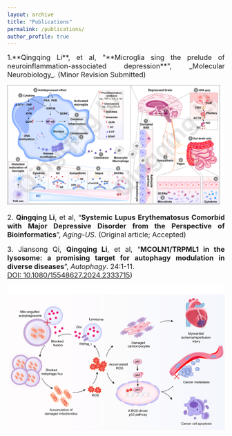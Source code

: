 ```yaml
---
layout: archive
title: "Publications"
permalink: /publications/
author_profile: true
---
```

<div style="text-align: justify;">  
<span style="font-size:16px;">1.**Qingqing Li**, et al, "**Microglia sing the prelude of neuroinflammation-associated depression**", _Molecular Neurobiology_. (Minor Revision Submitted)</span>

<img src='/images/1.png' /><br> 

<span style="font-size:16px;">2. **Qingqing Li**, et al, “**Systemic Lupus Erythematosus Comorbid with Major Depressive Disorder from the Perspective of Bioinformatics**”, _Aging-US_. (Original article; Accepted)</span>
<br> 

<span style="font-size:16px;">3. Jiansong Qi, **Qingqing Li**, et al, “**MCOLN1/TRPML1 in the lysosome: a promising target for autophagy modulation in diverse diseases**”, _Autophagy_. 24:1-11.  
<a href="https://pubmed.ncbi.nlm.nih.gov/38522082/">DOI: 10.1080/15548627.2024.2333715</a>)</span><br>

<img src='/images/6.png' /><br> 
</div>
